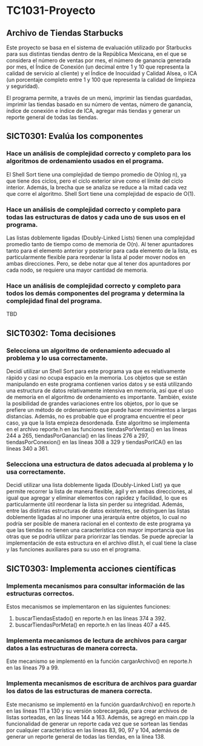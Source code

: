 # TC1031-Proyecto

## Archivo de Tiendas Starbucks
Este proyecto se basa en el sistema de evaluación utilizado por Starbucks para sus distintas tiendas dentro de la República Mexicana, en el que se considera el número de ventas por mes, el número de ganancia generada por mes, el Índice de Conexión (un decimal entre 1 y 10 que representa la calidad de servicio al cliente) y el Índice de Inocuidad y Calidad Alsea, o ICA (un porcentaje completo entre 1 y 100 que representa la calidad de limpieza y seguridad). 

El programa permite, a través de un menú, imprimir las tiendas guardadas, imprimir las tiendas basado en su número de ventas, número de ganancia, índice de conexión e índice de ICA, agregar más tiendas y generar un reporte general de todas las tiendas. 

## SICT0301: Evalúa los componentes

### Hace un análisis de complejidad correcto y completo para los algoritmos de ordenamiento usados en el programa.
El Shell Sort tiene una complejidad de tiempo promedio de O(nlog n), ya que tiene dos ciclos, pero el ciclo exterior sirve como el límite del ciclo interior. Además, la brecha que se analiza se reduce a la mitad cada vez que corre el algoritmo. Shell Sort tiene una complejidad de espacio de O(1).

### Hace un análisis de complejidad correcto y completo para todas las estructuras de datos y cada uno de sus usos en el programa.
Las listas doblemente ligadas (Doubly-Linked Lists) tienen una complejidad promedio tanto de tiempo como de memoria de O(n). Al tener apuntadores tanto para el elemento anterior y posterior para cada elemento de la lista, es particularmente flexible para reordenar la lista al poder mover nodos en ambas direcciones. Pero, se debe notar que al tener dos apuntadores por cada nodo, se requiere una mayor cantidad de memoria.

### Hace un análisis de complejidad correcto y completo para todos los demás componentes del programa y determina la complejidad final del programa.
TBD

## SICT0302: Toma decisiones

### Selecciona un algoritmo de ordenamiento adecuado al problema y lo usa correctamente.
Decidí utilizar un Shell Sort para este programa ya que es relativamente rápido y casi no ocupa espacio en la memoria. Los objetos que se están manipulando en este programa contienen varios datos y se está utilizando una estructura de datos relativamente intensiva en memoria, así que el uso de memoria en el algoritmo de ordenamiento es importante. También, existe la posibilidad de grandes variaciones entre los objetos, por lo que se prefiere un método de ordenamiento que puede hacer movimientos a largas distancias. Además, no es probable que el programa encuentre el peor caso, ya que la lista empieza desordenada. Este algoritmo se implementa en el archivo reporte.h en las funciones tiendasPorVentas() en las líneas 244 a 265, tiendasPorGanancia() en las líneas 276 a 297, tiendasPorConexion() en las líneas 308 a 329 y tiendasPorICA() en las líneas 340 a 361.

### Selecciona una estructura de datos adecuada al problema y lo usa correctamente.
Decidí utilizar una lista doblemente ligada (Doubly-Linked List) ya que permite recorrer la lista de manera flexible, ágil y en ambas direcciones, al igual que agregar y eliminar elementos con rapidez y facilidad, lo que es particularmente útil reordenar la lista sin perder su integridad. Además, entre las distintas estructuras de datos existentes, se distinguen las listas doblemente ligadas al no imponer una jerarquía entre objetos, lo cual no podría ser posible de manera racional en el contexto de este programa ya que las tiendas no tienen una característica con mayor importancia que las otras que se podría utilizar para priorirzar las tiendas. Se puede apreciar la implementación de esta estructura en el archivo dlist.h, el cual tiene la clase y las funciones auxiliares para su uso en el programa.

## SICT0303: Implementa acciones científicas

### Implementa mecanismos para consultar información de las estructuras correctos.
Estos mecanismos se implementaron en las siguientes funciones:
1) buscarTiendasEstado() en reporte.h en las líneas 374 a 392.
2) buscarTiendasPorMeta() en reporte.h en las líneas 407 a 445.

### Implementa mecanismos de lectura de archivos para cargar datos a las estructuras de manera correcta.
Este mecanismo se implementó en la función cargarArchivo() en reporte.h en las líneas 79 a 99. 

### Implementa mecanismos de escritura de archivos para guardar los datos de las estructuras de manera correcta.
Este mecanismo se implementó en la función guardarArchivo() en reporte.h en las líneas 111 a 130 y su versión sobrecargada, para crear archivos de listas sorteadas, en las líneas 144 a 163. Además, se agregó en main.cpp la funcionalidad de generar un reporte cada vez que se sortean las tiendas por cualquier característica en las líneas 83, 90, 97 y 104, además de generar un reporte general de todas las tiendas, en la línea 138.
